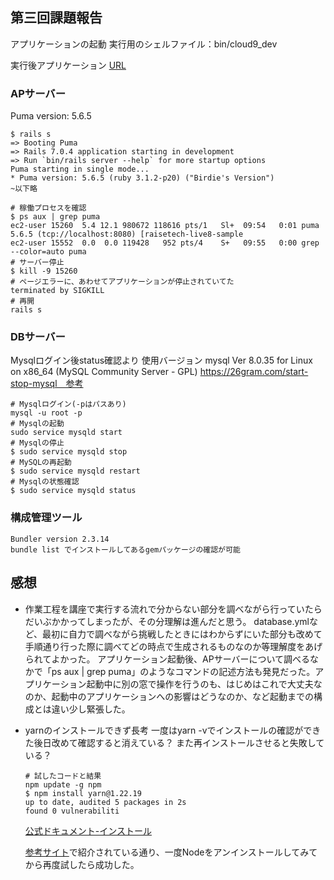 ## 第三回課題報告

アプリケーションの起動
実行用のシェルファイル：bin/cloud9_dev

実行後アプリケーション [URL](https://8002d3738f19443dabb9c0ec18bf66c6.vfs.cloud9.ap-northeast-1.amazonaws.com/)

### APサーバー

Puma version: 5.6.5

```
$ rails s
=> Booting Puma
=> Rails 7.0.4 application starting in development 
=> Run `bin/rails server --help` for more startup options
Puma starting in single mode...
* Puma version: 5.6.5 (ruby 3.1.2-p20) ("Birdie's Version")
~以下略
```

```
# 稼働プロセスを確認
$ ps aux | grep puma
ec2-user 15260  5.4 12.1 980672 118616 pts/1   Sl+  09:54   0:01 puma 5.6.5 (tcp://localhost:8080) [raisetech-live8-sample
ec2-user 15552  0.0  0.0 119428   952 pts/4    S+   09:55   0:00 grep --color=auto puma
# サーバー停止
$ kill -9 15260
# ページエラーに、あわせてアプリケーションが停止されていてた
terminated by SIGKILL
# 再開
rails s
```

### DBサーバー

Mysqlログイン後status確認より
使用バージョン
mysql  Ver 8.0.35 for Linux on x86_64 (MySQL Community Server - GPL)
https://26gram.com/start-stop-mysql　参考

```
# Mysqlログイン(-pはパスあり)
mysql -u root -p
# Mysqlの起動
sudo service mysqld start
# Mysqlの停止
$ sudo service mysqld stop
# MySQLの再起動
$ sudo service mysqld restart
# Mysqlの状態確認
$ sudo service mysqld status
```

### 構成管理ツール

    Bundler version 2.3.14
    bundle list でインストールしてあるgemパッケージの確認が可能

## 感想

- 作業工程を講座で実行する流れで分からない部分を調べながら行っていたらだいぶかかってしまったが、その分理解は進んだと思う。
database.ymlなど、最初に自力で調べながら挑戦したときにはわからずにいた部分も改めて手順通り行った際に調べてどの時点で生成されるものなのか等理解度をあげられてよかった。
アプリケーション起動後、APサーバーについて調べるなかで「ps aux | grep puma」のようなコマンドの記述方法も発見だった。アプリケーション起動中に別の窓で操作を行うのも、はじめはこれで大丈夫なのか、起動中のアプリケーションへの影響はどうなのか、など起動までの構成とは違い少し緊張した。
- yarnのインストールできず長考
    一度はyarn -vでインストールの確認ができた後日改めて確認すると消えている？
    また再インストールさせると失敗している？
    
    ```
    # 試したコードと結果
    npm update -g npm
    $ npm install yarn@1.22.19
    up to date, audited 5 packages in 2s
    found 0 vulnerabiliti
    ```
    
    [公式ドキュメント-インストール](https://chore-update--yarnpkg.netlify.app/ja/docs/install#linux-tab)
    
    [参考サイト](https://yularis.com/nvm-permission-error/)で紹介されている通り、一度Nodeをアンインストールしてみてから再度試したら成功した。